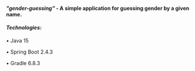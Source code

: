 #### _****"gender-guessing"****_ - A simple application for guessing gender by a given name.

#### _****Technologies:****_

• Java 15

• Spring Boot 2.4.3

• Gradle 6.8.3